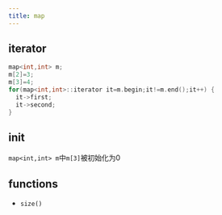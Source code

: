 ```yaml
---
title: map
---
```



iterator
--------

```cpp
map<int,int> m;
m[2]=3;
m[3]=4;
for(map<int,int>::iterator it=m.begin;it!=m.end();it++) {
  it->first;
  it->second;
}
```

init
----

`map<int,int> m`中`m[3]`被初始化为0

functions
---------

* `size()`
